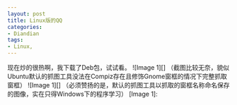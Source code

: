 ```yaml
---
layout: post
title: Linux版的QQ
categories:
- Diandian
tags:
- Linux, 
---
```

现在炒的很热啊，我下载了Deb包，试试看。 !\[Image 1\]\[\] （截图比较无奈，貌似Ubuntu默认的抓图工具没法在Compiz存在且修饰Gnome窗框的情况下完整抓取窗框） !\[Image 1\]\[\] （必须赞扬的是，默认的抓图工具以抓取的窗框名称命名保存的图像，实在只得Windows下的程序学习） \[Image 1\]: